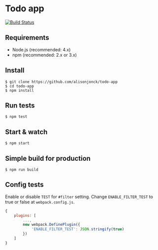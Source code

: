 # Todo app

[![Build Status](https://travis-ci.org/alisonjonck/todo-app.svg?branch=master)](https://travis-ci.org/alisonjonck/todo-app) 

## Requirements

- Node.js (recommended: 4.x)
- npm (recommended: 2.x or 3.x)

## Install

    $ git clone https://github.com/alisonjonck/todo-app
    $ cd todo-app
    $ npm install

## Run tests

    $ npm test

## Start & watch

    $ npm start

## Simple build for production

    $ npm run build

## Config tests

Enable or disable `TEST` for `#filter` setting. Change `ENABLE_FILTER_TEST` to true or false at `webpack.config.js`.

```js
{
    plugins: [
        ...,
        new webpack.DefinePlugin({
            'ENABLE_FILTER_TEST': JSON.stringify(true)
        })
    ]
}
```
